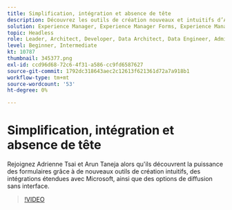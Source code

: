 ```yaml
---
title: Simplification, intégration et absence de tête
description: Découvrez les outils de création nouveaux et intuitifs d’AEM Forms, les intégrations étendues avec Microsoft et les options de diffusion sans interface.
solution: Experience Manager, Experience Manager Forms, Experience Manager as a Cloud Service
topic: Headless
role: Leader, Architect, Developer, Data Architect, Data Engineer, Admin, User
level: Beginner, Intermediate
kt: 10787
thumbnail: 345377.png
exl-id: ccd96d68-72c6-4f31-a586-cc9fd6587627
source-git-commit: 1792dc318643aec2c12613f621361d72a7a918b1
workflow-type: tm+mt
source-wordcount: '53'
ht-degree: 0%

---
```


# Simplification, intégration et absence de tête

Rejoignez Adrienne Tsai et Arun Taneja alors qu&#39;ils découvrent la puissance des formulaires grâce à de nouveaux outils de création intuitifs, des intégrations étendues avec Microsoft, ainsi que des options de diffusion sans interface.

>[!VIDEO](https://video.tv.adobe.com/v/345377/?quality=12&learn=on)
